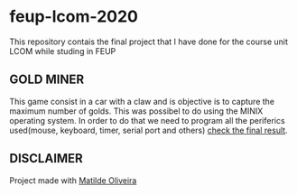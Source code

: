 # feup-lcom-2020
This repository contais the final project that I have done for the course unit LCOM while studing in FEUP

## GOLD MINER
This game consist in a car with a claw and is objective is to capture the maximum number of golds. This was possibel to do using the MINIX operating system. 
In order to do that we need to program all the periferics used(mouse, keyboard, timer, serial port and others)
[check the final result](https://www.youtube.com/watch?v=t039Zrj8C0s&t=8s).


## DISCLAIMER
Project made with [Matilde Oliveira](https://github.com/maildejoliveira "maildejoliveira")
